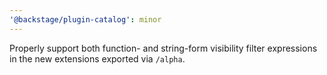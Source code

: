 ```yaml
---
'@backstage/plugin-catalog': minor
---
```


Properly support both function- and string-form visibility filter expressions in the new extensions exported via `/alpha`.
